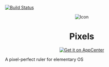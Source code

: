 [![Build Status](https://travis-ci.org/cassidyjames/pixels.svg?branch=master)](https://travis-ci.org/cassidyjames/pixels)

<p align="center">
  <img src="https://cdn.rawgit.com/cassidyjames/pixels/master/data/icons/128/com.github.cassidyjames.pixels.svg" alt="Icon" />
</p>
<h1 align="center">Pixels</h1>
<p align="center">
  <a href="https://appcenter.elementary.io/com.github.cassidyjames.pixels"><img src="https://appcenter.elementary.io/badge.svg?new" alt="Get it on AppCenter" /></a>
</p>

A pixel-perfect ruler for elementary OS
